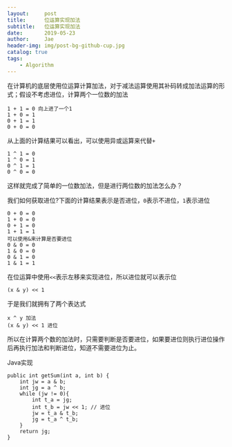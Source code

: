 ```yaml
---
layout:     post
title:      位运算实现加法
subtitle:   位运算实现加法
date:       2019-05-23
author:     Jae
header-img: img/post-bg-github-cup.jpg
catalog: true
tags:
    - Algorithm
---
```


在计算机的底层使用位运算计算加法，对于减法运算使用其补码转成加法运算的形式；假设不考虑进位，计算两个一位数的加法

    1 + 1 = 0 向上进了一个1
    1 + 0 = 1
    0 + 1 = 1
    0 + 0 = 0

从上面的计算结果可以看出，可以使用异或运算来代替```+```

    1 ^ 1 = 0
    1 ^ 0 = 1
    0 ^ 1 = 1
    0 ^ 0 = 0

这样就完成了简单的一位数加法，但是进行两位数的加法怎么办？

我们如何获取进位?下面的计算结果表示是否进位，```0```表示不进位，```1```表示进位

    0 + 0 = 0
    1 + 0 = 0
    0 + 1 = 0
    1 + 1 = 1
    可以使用&来计算是否要进位
    0 & 0 = 0
    1 & 0 = 0
    0 & 1 = 0
    1 & 1 = 1

在位运算中使用```<<```表示左移来实现进位，所以进位就可以表示位

    (x & y) << 1

于是我们就拥有了两个表达式

    x ^ y 加法
    (x & y) << 1 进位

所以在计算两个数的加法时，只需要判断是否要进位，如果要进位则执行进位操作后再执行加法和判断进位，知道不需要进位为止。

Java实现

    public int getSum(int a, int b) {
        int jw = a & b;
        int jg = a ^ b;
        while (jw != 0){
            int t_a = jg;
            int t_b = jw << 1; // 进位
            jw = t_a & t_b;
            jg = t_a ^ t_b;
        }
        return jg;
    }
